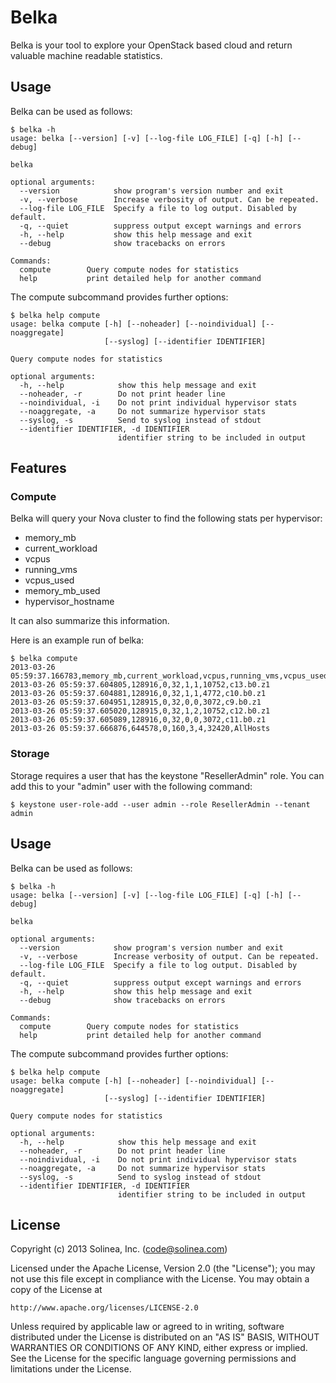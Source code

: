 # Belka

Belka is your tool to explore your OpenStack based cloud and return valuable machine readable statistics.


## Usage

Belka can be used as follows:

    $ belka -h
    usage: belka [--version] [-v] [--log-file LOG_FILE] [-q] [-h] [--debug]
   
    belka
   
    optional arguments:
      --version            show program's version number and exit
      -v, --verbose        Increase verbosity of output. Can be repeated.
      --log-file LOG_FILE  Specify a file to log output. Disabled by default.
      -q, --quiet          suppress output except warnings and errors
      -h, --help           show this help message and exit
      --debug              show tracebacks on errors
   
    Commands:
      compute        Query compute nodes for statistics
      help           print detailed help for another command


The compute subcommand provides further options:

    $ belka help compute
    usage: belka compute [-h] [--noheader] [--noindividual] [--noaggregate]
                         [--syslog] [--identifier IDENTIFIER]

    Query compute nodes for statistics

    optional arguments:
      -h, --help            show this help message and exit
      --noheader, -r        Do not print header line
      --noindividual, -i    Do not print individual hypervisor stats
      --noaggregate, -a     Do not summarize hypervisor stats
      --syslog, -s          Send to syslog instead of stdout
      --identifier IDENTIFIER, -d IDENTIFIER
                            identifier string to be included in output


## Features

### Compute

Belka will query your Nova cluster to find the following stats per hypervisor:

* memory_mb
* current_workload
* vcpus
* running_vms
* vcpus_used
* memory_mb_used
* hypervisor_hostname

It can also summarize this information.

Here is an example run of belka:

    $ belka compute
    2013-03-26 05:59:37.166783,memory_mb,current_workload,vcpus,running_vms,vcpus_used,memory_mb_used,hypervisor_hostname
    2013-03-26 05:59:37.604805,128916,0,32,1,1,10752,c13.b0.z1
    2013-03-26 05:59:37.604881,128916,0,32,1,1,4772,c10.b0.z1
    2013-03-26 05:59:37.604951,128915,0,32,0,0,3072,c9.b0.z1
    2013-03-26 05:59:37.605020,128915,0,32,1,2,10752,c12.b0.z1
    2013-03-26 05:59:37.605089,128916,0,32,0,0,3072,c11.b0.z1
    2013-03-26 05:59:37.666876,644578,0,160,3,4,32420,AllHosts

### Storage

Storage requires a user that has the keystone "ResellerAdmin" role. You can add this to your "admin" user with the following command:

    $ keystone user-role-add --user admin --role ResellerAdmin --tenant admin




## Usage

Belka can be used as follows:

    $ belka -h
    usage: belka [--version] [-v] [--log-file LOG_FILE] [-q] [-h] [--debug]
   
    belka
   
    optional arguments:
      --version            show program's version number and exit
      -v, --verbose        Increase verbosity of output. Can be repeated.
      --log-file LOG_FILE  Specify a file to log output. Disabled by default.
      -q, --quiet          suppress output except warnings and errors
      -h, --help           show this help message and exit
      --debug              show tracebacks on errors
   
    Commands:
      compute        Query compute nodes for statistics
      help           print detailed help for another command


The compute subcommand provides further options:

    $ belka help compute
    usage: belka compute [-h] [--noheader] [--noindividual] [--noaggregate]
                         [--syslog] [--identifier IDENTIFIER]

    Query compute nodes for statistics

    optional arguments:
      -h, --help            show this help message and exit
      --noheader, -r        Do not print header line
      --noindividual, -i    Do not print individual hypervisor stats
      --noaggregate, -a     Do not summarize hypervisor stats
      --syslog, -s          Send to syslog instead of stdout
      --identifier IDENTIFIER, -d IDENTIFIER
                            identifier string to be included in output

## License

Copyright (c) 2013 Solinea, Inc. (code@solinea.com)

Licensed under the Apache License, Version 2.0 (the "License");
you may not use this file except in compliance with the License.
You may obtain a copy of the License at

    http://www.apache.org/licenses/LICENSE-2.0

Unless required by applicable law or agreed to in writing, software
distributed under the License is distributed on an "AS IS" BASIS,
WITHOUT WARRANTIES OR CONDITIONS OF ANY KIND, either express or implied.
See the License for the specific language governing permissions and
limitations under the License.
